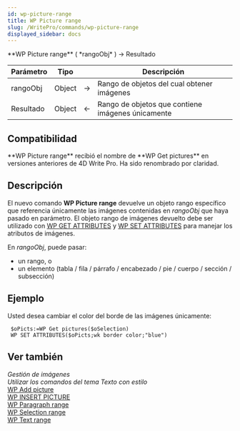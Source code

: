 ```yaml
---
id: wp-picture-range
title: WP Picture range
slug: /WritePro/commands/wp-picture-range
displayed_sidebar: docs
---
```


<!--REF #_command_.WP Picture range.Syntax-->**WP Picture range** ( *rangoObj* ) -> Resultado<!-- END REF-->
<!--REF #_command_.WP Picture range.Params-->
| Parámetro | Tipo |  | Descripción |
| --- | --- | --- | --- |
| rangoObj | Object | &#8594;  | Rango de objetos del cual obtener imágenes |
| Resultado | Object | &#8592; | Rango de objetos que contiene imágenes únicamente |

<!-- END REF-->

## Compatibilidad 

<!--REF #_command_.WP Picture range.Summary-->**WP Picture range** recibió el nombre de **WP Get pictures** en versiones anteriores de 4D Write Pro.<!-- END REF--> Ha sido renombrado por claridad.

## Descripción 

El nuevo comando **WP Picture range** devuelve un objeto rango específico que referencia únicamente las imágenes contenidas en *rangoObj* que haya pasado en parámetro. El objeto rango de imágenes devuelto debe ser utilizado con [WP GET ATTRIBUTES](../commands/wp-get-attributes.md) y [WP SET ATTRIBUTES](../commands/wp-set-attributes.md) para manejar los atributos de imágenes.

En *rangoObj*, puede pasar:

* un rango, o
* un elemento (tabla / fila / párrafo / encabezado / pie / cuerpo / sección / subsección)

## Ejemplo 

Usted desea cambiar el color del borde de las imágenes únicamente:

```4d
 $oPicts:=WP Get pictures($oSelection)
 WP SET ATTRIBUTES($oPicts;wk border color;"blue")
```

## Ver también 

*Gestión de imágenes*  
*Utilizar los comandos del tema Texto con estilo*  
[WP Add picture](../commands/wp-add-picture.md)  
[WP INSERT PICTURE](../commands/wp-insert-picture.md)  
[WP Paragraph range](wp-paragraph-range.md)  
[WP Selection range](wp-selection-range.md)  
[WP Text range](wp-text-range.md)  